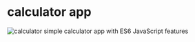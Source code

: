 # calculator app
![calculator](https://i.imgur.com/PxEgKJc.png)
simple calculator app with ES6 JavaScript features
